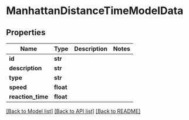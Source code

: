 # ManhattanDistanceTimeModelData

## Properties
Name | Type | Description | Notes
------------ | ------------- | ------------- | -------------
**id** | **str** |  | 
**description** | **str** |  | 
**type** | **str** |  | 
**speed** | **float** |  | 
**reaction_time** | **float** |  | 

[[Back to Model list]](../README.md#documentation-for-models) [[Back to API list]](../README.md#documentation-for-api-endpoints) [[Back to README]](../README.md)

